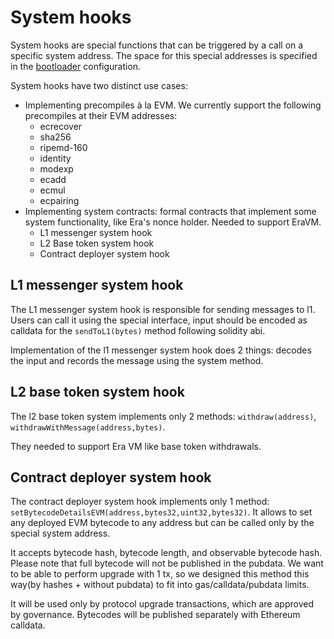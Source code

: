 # System hooks

System hooks are special functions that can be triggered by a call on a specific system address. The space for this special addresses is specified in the [bootloader](./bootloader/bootloader.md) configuration.

System hooks have two distinct use cases:

- Implementing precompiles à la EVM. We currently support the following precompiles at their EVM addresses:
  - ecrecover
  - sha256
  - ripemd-160
  - identity
  - modexp
  - ecadd
  - ecmul
  - ecpairing
- Implementing system contracts: formal contracts that implement some system functionality, like Era's nonce holder. Needed to support EraVM.
  - L1 messenger system hook
  - L2 Base token system hook
  - Contract deployer system hook

## L1 messenger system hook

The L1 messenger system hook is responsible for sending messages to l1.
Users can call it using the special interface, input should be encoded as calldata for the `sendToL1(bytes)` method following solidity abi.

Implementation of the l1 messenger system hook does 2 things: decodes the input and records the message using the system method.

## L2 base token system hook

The l2 base token system implements only 2 methods: `withdraw(address)`, `withdrawWithMessage(address,bytes)`.

They needed to support Era VM like base token withdrawals.

## Contract deployer system hook

The contract deployer system hook implements only 1 method: `setBytecodeDetailsEVM(address,bytes32,uint32,bytes32)`.
It allows to set any deployed EVM bytecode to any address but can be called only by the special system address.

It accepts bytecode hash, bytecode length, and observable bytecode hash.
Please note that full bytecode will not be published in the pubdata.
We want to be able to perform upgrade with 1 tx, so we designed this method this way(by hashes + without pubdata) to fit into gas/calldata/pubdata limits.

It will be used only by protocol upgrade transactions, which are approved by governance.
Bytecodes will be published separately with Ethereum calldata.
